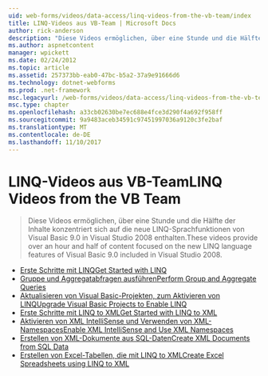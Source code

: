 ```yaml
---
uid: web-forms/videos/data-access/linq-videos-from-the-vb-team/index
title: LINQ-Videos aus VB-Team | Microsoft Docs
author: rick-anderson
description: "Diese Videos ermöglichen, über eine Stunde und die Hälfte der Inhalte konzentriert sich auf die neue LINQ-Sprachfunktionen von Visual Basic 9.0 in Visual Studio 2008 enthalten."
ms.author: aspnetcontent
manager: wpickett
ms.date: 02/24/2012
ms.topic: article
ms.assetid: 257373bb-eab0-47bc-b5a2-37a9e91666d6
ms.technology: dotnet-webforms
ms.prod: .net-framework
msc.legacyurl: /web-forms/videos/data-access/linq-videos-from-the-vb-team
msc.type: chapter
ms.openlocfilehash: a33cb02630be7ec688e4fce3d290f4a692f958ff
ms.sourcegitcommit: 9a9483aceb34591c97451997036a9120c3fe2baf
ms.translationtype: MT
ms.contentlocale: de-DE
ms.lasthandoff: 11/10/2017
---
```

<a name="linq-videos-from-the-vb-team"></a><span data-ttu-id="903f7-103">LINQ-Videos aus VB-Team</span><span class="sxs-lookup"><span data-stu-id="903f7-103">LINQ Videos from the VB Team</span></span>
====================
> <span data-ttu-id="903f7-104">Diese Videos ermöglichen, über eine Stunde und die Hälfte der Inhalte konzentriert sich auf die neue LINQ-Sprachfunktionen von Visual Basic 9.0 in Visual Studio 2008 enthalten.</span><span class="sxs-lookup"><span data-stu-id="903f7-104">These videos provide over an hour and half of content focused on the new LINQ language features of Visual Basic 9.0 included in Visual Studio 2008.</span></span>


- [<span data-ttu-id="903f7-105">Erste Schritte mit LINQ</span><span class="sxs-lookup"><span data-stu-id="903f7-105">Get Started with LINQ</span></span>](how-do-i-get-started-with-linq.md)
- [<span data-ttu-id="903f7-106">Gruppe und Aggregatabfragen ausführen</span><span class="sxs-lookup"><span data-stu-id="903f7-106">Perform Group and Aggregate Queries</span></span>](how-do-i-perform-group-and-aggregate-queries.md)
- [<span data-ttu-id="903f7-107">Aktualisieren von Visual Basic-Projekten, zum Aktivieren von LINQ</span><span class="sxs-lookup"><span data-stu-id="903f7-107">Upgrade Visual Basic Projects to Enable LINQ</span></span>](how-do-i-upgrade-visual-basic-projects-to-enable-linq.md)
- [<span data-ttu-id="903f7-108">Erste Schritte mit LINQ to XML</span><span class="sxs-lookup"><span data-stu-id="903f7-108">Get Started with LINQ to XML</span></span>](how-do-i-get-started-with-linq-to-xml.md)
- [<span data-ttu-id="903f7-109">Aktivieren von XML IntelliSense und Verwenden von XML-Namespaces</span><span class="sxs-lookup"><span data-stu-id="903f7-109">Enable XML IntelliSense and Use XML Namespaces</span></span>](how-do-i-enable-xml-intellisense-and-use-xml-namespaces.md)
- [<span data-ttu-id="903f7-110">Erstellen von XML-Dokumente aus SQL-Daten</span><span class="sxs-lookup"><span data-stu-id="903f7-110">Create XML Documents from SQL Data</span></span>](how-do-i-create-xml-documents-from-sql-data.md)
- [<span data-ttu-id="903f7-111">Erstellen von Excel-Tabellen, die mit LINQ to XML</span><span class="sxs-lookup"><span data-stu-id="903f7-111">Create Excel Spreadsheets using LINQ to XML</span></span>](how-do-i-create-excel-spreadsheets-using-linq-to-xml.md)
